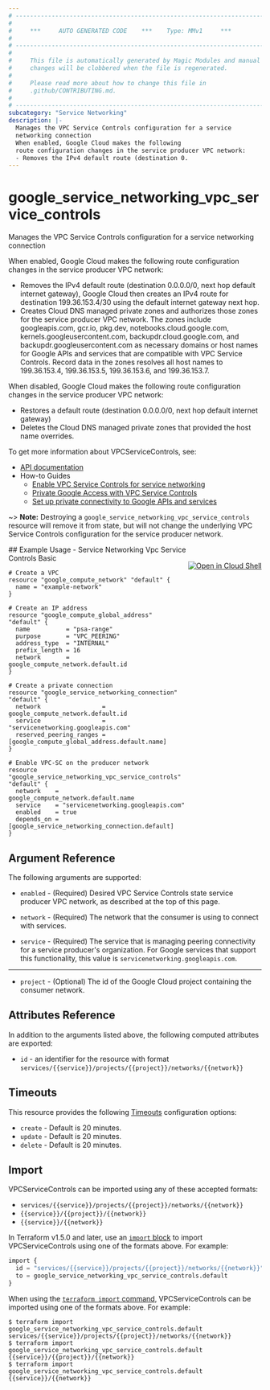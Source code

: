 ```yaml
---
# ----------------------------------------------------------------------------
#
#     ***     AUTO GENERATED CODE    ***    Type: MMv1     ***
#
# ----------------------------------------------------------------------------
#
#     This file is automatically generated by Magic Modules and manual
#     changes will be clobbered when the file is regenerated.
#
#     Please read more about how to change this file in
#     .github/CONTRIBUTING.md.
#
# ----------------------------------------------------------------------------
subcategory: "Service Networking"
description: |-
  Manages the VPC Service Controls configuration for a service
  networking connection
  When enabled, Google Cloud makes the following
  route configuration changes in the service producer VPC network:
  - Removes the IPv4 default route (destination 0.
---
```


# google_service_networking_vpc_service_controls

Manages the VPC Service Controls configuration for a service
networking connection

When enabled, Google Cloud makes the following
route configuration changes in the service producer VPC network:
- Removes the IPv4 default route (destination 0.0.0.0/0,
  next hop default internet gateway), Google Cloud then creates an
  IPv4 route for destination 199.36.153.4/30 using the default
  internet gateway next hop.
- Creates Cloud DNS managed private zones and authorizes those zones
  for the service producer VPC network. The zones include
  googleapis.com, gcr.io, pkg.dev, notebooks.cloud.google.com,
  kernels.googleusercontent.com, backupdr.cloud.google.com, and
  backupdr.googleusercontent.com as necessary domains or host names
  for Google APIs and services that are compatible with VPC Service
  Controls. Record data in the zones resolves all host names to
  199.36.153.4, 199.36.153.5, 199.36.153.6, and 199.36.153.7.

When disabled, Google Cloud makes the following route configuration
changes in the service producer VPC network:
- Restores a default route (destination 0.0.0.0/0, next hop default
  internet gateway)
- Deletes the Cloud DNS managed private zones that provided the host
  name overrides.


To get more information about VPCServiceControls, see:

* [API documentation](https://cloud.google.com/service-infrastructure/docs/service-networking/reference/rest/v1/services)
* How-to Guides
    * [Enable VPC Service Controls for service networking](https://cloud.google.com/sdk/gcloud/reference/services/vpc-peerings/enable-vpc-service-controls)
    * [Private Google Access with VPC Service Controls](https://cloud.google.com/vpc-service-controls/docs/private-connectivity)
    * [Set up private connectivity to Google APIs and services](https://cloud.google.com/vpc-service-controls/docs/set-up-private-connectivity)

~> **Note:** Destroying a `google_service_networking_vpc_service_controls`
resource will remove it from state, but will not change the
underlying VPC Service Controls configuration for the service
producer network.

<div class = "oics-button" style="float: right; margin: 0 0 -15px">
  <a href="https://console.cloud.google.com/cloudshell/open?cloudshell_git_repo=https%3A%2F%2Fgithub.com%2Fterraform-google-modules%2Fdocs-examples.git&cloudshell_image=gcr.io%2Fcloudshell-images%2Fcloudshell%3Alatest&cloudshell_print=.%2Fmotd&cloudshell_tutorial=.%2Ftutorial.md&cloudshell_working_dir=service_networking_vpc_service_controls_basic&open_in_editor=main.tf" target="_blank">
    <img alt="Open in Cloud Shell" src="//gstatic.com/cloudssh/images/open-btn.svg" style="max-height: 44px; margin: 32px auto; max-width: 100%;">
  </a>
</div>
## Example Usage - Service Networking Vpc Service Controls Basic


```hcl
# Create a VPC
resource "google_compute_network" "default" {
  name = "example-network"
}

# Create an IP address
resource "google_compute_global_address" "default" {
  name          = "psa-range"
  purpose       = "VPC_PEERING"
  address_type  = "INTERNAL"
  prefix_length = 16
  network       = google_compute_network.default.id
}

# Create a private connection
resource "google_service_networking_connection" "default" {
  network                 = google_compute_network.default.id
  service                 = "servicenetworking.googleapis.com"
  reserved_peering_ranges = [google_compute_global_address.default.name]
}

# Enable VPC-SC on the producer network
resource "google_service_networking_vpc_service_controls" "default" {
  network    = google_compute_network.default.name
  service    = "servicenetworking.googleapis.com"
  enabled    = true
  depends_on = [google_service_networking_connection.default]
}
```

## Argument Reference

The following arguments are supported:


* `enabled` -
  (Required)
  Desired VPC Service Controls state service producer VPC network, as
  described at the top of this page.

* `network` -
  (Required)
  The network that the consumer is using to connect with services.

* `service` -
  (Required)
  The service that is managing peering connectivity for a service
  producer's organization. For Google services that support this
  functionality, this value is `servicenetworking.googleapis.com`.


- - -


* `project` -
  (Optional)
  The id of the Google Cloud project containing the consumer network.



## Attributes Reference

In addition to the arguments listed above, the following computed attributes are exported:

* `id` - an identifier for the resource with format `services/{{service}}/projects/{{project}}/networks/{{network}}`


## Timeouts

This resource provides the following
[Timeouts](https://developer.hashicorp.com/terraform/plugin/sdkv2/resources/retries-and-customizable-timeouts) configuration options:

- `create` - Default is 20 minutes.
- `update` - Default is 20 minutes.
- `delete` - Default is 20 minutes.

## Import


VPCServiceControls can be imported using any of these accepted formats:

* `services/{{service}}/projects/{{project}}/networks/{{network}}`
* `{{service}}/{{project}}/{{network}}`
* `{{service}}/{{network}}`


In Terraform v1.5.0 and later, use an [`import` block](https://developer.hashicorp.com/terraform/language/import) to import VPCServiceControls using one of the formats above. For example:

```tf
import {
  id = "services/{{service}}/projects/{{project}}/networks/{{network}}"
  to = google_service_networking_vpc_service_controls.default
}
```

When using the [`terraform import` command](https://developer.hashicorp.com/terraform/cli/commands/import), VPCServiceControls can be imported using one of the formats above. For example:

```
$ terraform import google_service_networking_vpc_service_controls.default services/{{service}}/projects/{{project}}/networks/{{network}}
$ terraform import google_service_networking_vpc_service_controls.default {{service}}/{{project}}/{{network}}
$ terraform import google_service_networking_vpc_service_controls.default {{service}}/{{network}}
```
